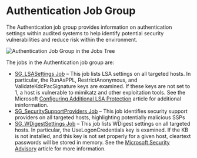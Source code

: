 # Authentication Job Group

The Authentication job group provides information on authentication settings within audited systems
to help identify potential security vulnerabilities and reduce risk within the environment.

![Authentication Job Group in the Jobs Tree](/img/product_docs/accessanalyzer/12.0/solutions/windows/authentication/jobstree.webp)

The jobs in the Authentication job group are:

- [SG_LSASettings Job](/docs/accessanalyzer/12.0/solutions/windows/authentication/sg_lsasettings.md) – This job lists LSA settings on all targeted hosts. In
  particular, the RunAsPPL, RestrictAnonymous, and ValidateKdcPacSignature keys are examined. If
  these keys are not set to 1, a host is vulnerable to mimikatz and other exploitation tools. See
  the Microsoft
  [Configuring Additional LSA Protection](https://learn.microsoft.com/en-us/previous-versions/windows/it-pro/windows-server-2012-R2-and-2012/dn408187(v=ws.11))
  article for additional ininformation.
- [SG_SecuritySupportProviders Job](/docs/accessanalyzer/12.0/solutions/windows/authentication/sg_securitysupportproviders.md) – This job identifies security
  support providers on all targeted hosts, highlighting potentially malicious SSPs
- [SG_WDigestSettings Job](/docs/accessanalyzer/12.0/solutions/windows/authentication/sg_wdigestsettings.md) – This job lists WDigest settings on all targeted
  hosts. In particular, the UseLogonCredentials key is examined. If the KB is not installed, and
  this key is not set properly for a given host, cleartext passwords will be stored in memory. See
  the
  [Microsoft Security Advisory](https://support.microsoft.com/en-us/help/2871997/microsoft-security-advisory-update-to-improve-credentials-protection-a)
  article for more information.
